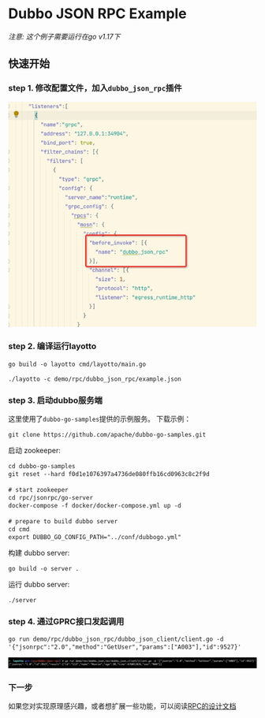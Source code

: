 # Dubbo JSON RPC Example
*注意: 这个例子需要运行在go v1.17下*
## 快速开始
### step 1. 修改配置文件，加入`dubbo_json_rpc`插件

![jsonrpc.jpg](../../../img/rpc/jsonrpc.jpg)

### step 2. 编译运行layotto

```shell @if.not.exist layotto
go build -o layotto cmd/layotto/main.go
```

```shell @background
./layotto -c demo/rpc/dubbo_json_rpc/example.json
```

### step 3. 启动dubbo服务端

这里使用了`dubbo-go-samples`提供的示例服务。
下载示例：

```shell @catch
git clone https://github.com/apache/dubbo-go-samples.git
```

启动 zookeeper:

```shell
cd dubbo-go-samples
git reset --hard f0d1e1076397a4736de080ffb16cd0963c8c2f9d

# start zookeeper
cd rpc/jsonrpc/go-server
docker-compose -f docker/docker-compose.yml up -d

# prepare to build dubbo server
cd cmd
export DUBBO_GO_CONFIG_PATH="../conf/dubbogo.yml"
```

构建 dubbo server:

```shell @if.not.exist server
go build -o server .
```

运行 dubbo server:

```shell @background.sleep 3s
./server
```

### step 4. 通过GPRC接口发起调用

```shell @cd ${project_path}
go run demo/rpc/dubbo_json_rpc/dubbo_json_client/client.go -d '{"jsonrpc":"2.0","method":"GetUser","params":["A003"],"id":9527}'
```

![jsonrpc.jpg](../../../img/rpc/jsonrpcresult.jpg)

### 下一步

如果您对实现原理感兴趣，或者想扩展一些功能，可以阅读[RPC的设计文档](zh/design/rpc/rpc设计文档.md)
